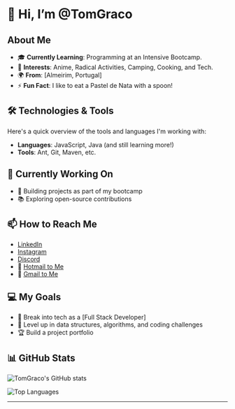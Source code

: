 # 👋 Hi, I’m @TomGraco

## About Me
- 🎓 **Currently Learning**: Programming at an Intensive Bootcamp.
- 👀 **Interests**: Anime, Radical Activities, Camping, Cooking, and Tech.
- 🌍 **From**: [Almeirim, Portugal]
- ⚡ **Fun Fact**: I like to eat a Pastel de Nata with a spoon!

## 🛠️ Technologies & Tools
Here's a quick overview of the tools and languages I'm working with:

- **Languages**: JavaScript, Java (and still learning more!)
- **Tools**: Ant, Git, Maven, etc.

## 🌱 Currently Working On
- 🚀 Building projects as part of my bootcamp
- 📚 Exploring open-source contributions

## 📫 How to Reach Me
- [LinkedIn](https://www.linkedin.com/in/tom%C3%A1s-gra%C3%A7o/)
- [Instagram](https://www.instagram.com/tabemohgrasso/)
- [Discord](http://discordapp.com/users/757943871501238273)
- 📧 [Hotmail to Me](mailto:baptistag1@hotmail.com)
- 📧 [Gmail to Me](mailto:baptistagraco1@gmail.com)

## 💻 My Goals
- 💼 Break into tech as a [Full Stack Developer]
- 💪 Level up in data structures, algorithms, and coding challenges
- 🏆 Build a project portfolio

## 📊 GitHub Stats
![TomGraco's GitHub stats](https://github-readme-stats.vercel.app/api?username=TomGraco&show_icons=true&theme=radical)

<!-- Optional: Add additional GitHub Stats -->
![Top Languages](https://github-readme-stats.vercel.app/api/top-langs/?username=TomGraco&layout=compact&theme=radical)

---


<!---
TomGraco/TomGraco is a ✨ special ✨ repository because its `README.md` (this file) appears on your GitHub profile.
You can click the Preview link to take a look at your changes.
--->
